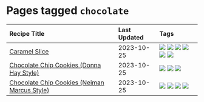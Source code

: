 # Pages tagged `chocolate`

|Recipe Title|Last Updated|Tags
|:---|:---|:---|
|[Caramel Slice](../recipes/caramelslice.md)|2023-10-25|[![](https://img.shields.io/badge/tag-amazing-6d71)](../tags/amazing.md) [![](https://img.shields.io/badge/tag-baked-28ab17)](../tags/baked.md) [![](https://img.shields.io/badge/tag-chocolate-cb29b)](../tags/chocolate.md) [![](https://img.shields.io/badge/tag-dairy-e2596)](../tags/dairy.md) [![](https://img.shields.io/badge/tag-dessert-8f457a)](../tags/dessert.md) [![](https://img.shields.io/badge/tag-long_prep_time-bb15fd)](../tags/long_prep_time.md)|
|[Chocolate Chip Cookies (Donna Hay Style)](../recipes/chocolatechipcookiesdonnahay.md)|2023-10-25|[![](https://img.shields.io/badge/tag-baked-28ab17)](../tags/baked.md) [![](https://img.shields.io/badge/tag-chocolate-cb29b)](../tags/chocolate.md) [![](https://img.shields.io/badge/tag-dessert-8f457a)](../tags/dessert.md)|
|[Chocolate Chip Cookies (Neiman Marcus Style)](../recipes/chocolatechipcookiesneimanmarcus.md)|2023-10-25|[![](https://img.shields.io/badge/tag-amazing-6d71)](../tags/amazing.md) [![](https://img.shields.io/badge/tag-baked-28ab17)](../tags/baked.md) [![](https://img.shields.io/badge/tag-chocolate-cb29b)](../tags/chocolate.md) [![](https://img.shields.io/badge/tag-dessert-8f457a)](../tags/dessert.md)|